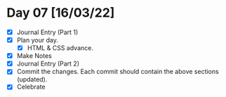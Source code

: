 # Day 07 [16/03/22]

- [x] Journal Entry (Part 1)
- [x] Plan your day.
  - [x] HTML & CSS advance.
- [x] Make Notes
- [x] Journal Entry (Part 2)
- [x] Commit the changes. Each commit should contain the above sections (updated).
- [x] Celebrate
<!-- [x] to tick -->
